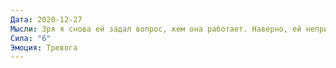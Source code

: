 ```yaml
---
Дата: 2020-12-27
Мысли: Зря я снова ей задал вопрос, кем она работает. Наверно, ей неприятно, поэтому она не отвечает. Я произведу впечатление навязчивого человека, и у нас ничего не получится
Сила: "6"
Эмоция: Тревога
---
```

